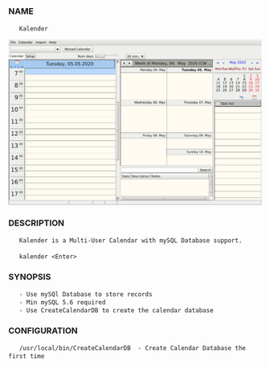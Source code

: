 ### NAME

       Kalender

![Main Page](/res/main-window.png)


### DESCRIPTION

       Kalender is a Multi-User Calendar with mySQL Database support.

       kalender <Enter>

### SYNOPSIS

       - Use mySQl Database to store records
       - Min mySQL 5.6 required
       - Use CreateCalendarDB to create the calendar database

### CONFIGURATION

       /usr/local/bin/CreateCalendarDB	- Create Calendar Database the first time